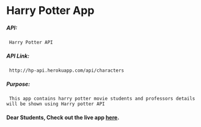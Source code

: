 # Harry Potter App

##### API:
     Harry Potter API

##### API Link:
     http://hp-api.herokuapp.com/api/characters

##### Purpose:
     This app contains harry potter movie students and professors details will be shown using Harry potter API

#### Dear Students, Check out the live app [here]().